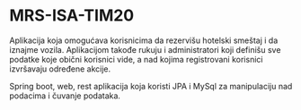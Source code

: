 # MRS-ISA-TIM20

Aplikacija koja omogućava korisnicima da rezervišu hotelski smeštaj i da iznajme vozila. Aplikacijom takođe rukuju i administratori koji definišu sve podatke koje obični korisnici vide, a nad kojima registrovani korisnici izvršavaju određene akcije. 

Spring boot, web, rest aplikacija koja koristi JPA i MySql za manipulaciju nad podacima i čuvanje podataka.

